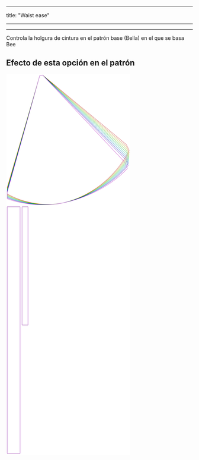 - - -
title: "Waist ease"
- - -

---

Controla la holgura de cintura en el patrón base (Bella) en el que se basa Bee

## Efecto de esta opción en el patrón

![Esta imagen muestra el efecto de esta opción superponiendo varias variantes que tienen un valor diferente para esta opción](bee_waistease_sample.svg "Efecto de esta opción en el patrón")
